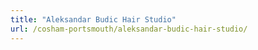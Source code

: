 ```yaml
---
title: "Aleksandar Budic Hair Studio"
url: /cosham-portsmouth/aleksandar-budic-hair-studio/
---
```


